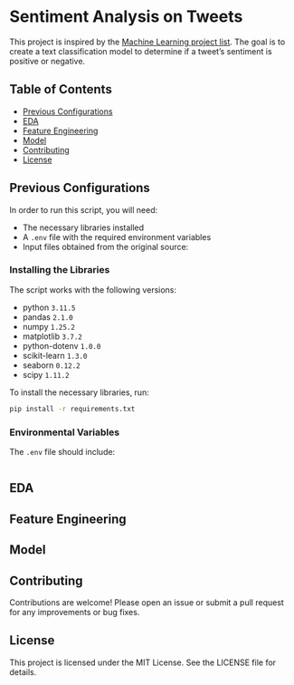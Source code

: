 # Sentiment Analysis on Tweets

This project is inspired by the [Machine Learning project list](https://docs.google.com/document/d/1-CQHiW1V2yzZB0NS2lOPA8A7udNoUF8p884Q14J13q8/mobilebasic). The goal is to create a text classification model to determine if a tweet’s sentiment is positive or negative.

## Table of Contents
- [Previous Configurations](#previous-configurations)
- [EDA](#eda)
- [Feature Engineering](#feature-engineering)
- [Model](#model)
- [Contributing](#contributing)
- [License](#license)

## Previous Configurations

In order to run this script, you will need:

- The necessary libraries installed
- A `.env` file with the required environment variables
- Input files obtained from the original source: []()

### Installing the Libraries

The script works with the following versions:
- python `3.11.5`
- pandas `2.1.0`
- numpy `1.25.2`
- matplotlib `3.7.2`
- python-dotenv `1.0.0`
- scikit-learn `1.3.0`
- seaborn `0.12.2`
- scipy `1.11.2`

To install the necessary libraries, run:
```sh
pip install -r requirements.txt
```

### Environmental Variables

The `.env` file should include:
```sh

```

## EDA


## Feature Engineering


## Model


## Contributing

Contributions are welcome! Please open an issue or submit a pull request for any improvements or bug fixes.

## License

This project is licensed under the MIT License. See the LICENSE file for details.
